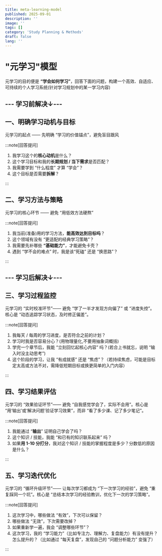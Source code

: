 ```yaml
---
title: meta-learning-model
published: 2025-09-01
description: ''
image: ''
tags: []
category: 'Study Planning & Methods'
draft: false 
lang: ''
---
```


# "元学习"模型

元学习的目的便是 **“学会如何学习”**，回答下面的问题，构建一个高效、自适应、可持续的个人学习系统(针对学习规划中的某一学习内容)

## --- 学习前解决↓---

## 一、明确学习动机与目标

元学习的起点 —— 先明确 “学习的价值锚点”，避免盲目跟风
  
:::note[回答提问]

1. 我学习这个的**核心动机**是什么？
2. 这个学习目标和我的**长期规划 / 当下需求**是否匹配？
3. 我需要学到 “什么程度” 才算 “学会”？
4. 这个目标是否需要**拆解**？

:::

## 二、学习方法与策略

元学习的核心环节 —— 避免 “用低效方法硬熬”

:::note[回答提问]

1. 我当前(准备)用的学习方法，**能高效达到目标吗**？
2. 这个领域有没有 “更适配的经典学习策略”？
3. 我需要先补哪些 **“基础能力”**，才能避免卡壳？
4. 遇到 “学不会的难点” 时，我是该“死磕” 还是 “换思路”？

:::

## --- 学习后解决↓---

## 三、学习过程监控

元学习的 “实时校准环节”—— 避免 “学了一半才发现方向偏了” 或 “进度失控”。核心是 “动态追踪学习状态，及时修正偏差”。

:::note[回答提问]

1. 我每天 / 每周的学习进度，是否符合之前的计划？
2. 学习时我是否容易分心？(用物理量化,不要用抽象词概括)
3. 学完一个章节后，我能 “立刻回忆起核心内容” 吗？(若合上书就忘，说明 “输入时没主动思考”)
4. 这个阶段的学习，让我 “有成就感” 还是 “焦虑”？（若持续焦虑，可能是目标定太高或方法不对，需降低短期目标或换更简单的入门内容）

:::

## 四、学习结果评估

元学习的 “效果验证环节”—— 避免 “自我感觉学会了，实际不会用”。核心是 “用‘输出’或‘解决问题’验证学习效果”，而非 “看了多少课、记了多少笔记”。

:::note[回答提问]

1. 我能通过 “**输出**” 证明自己学会了吗？
2. 这个知识 / 技能，我能 “和已有的知识联系起来” 吗？
3. 如果**用 1-10 分打分**，我对这个知识 / 技能的掌握程度是多少？分数低的原因是什么？

:::

## 五、学习迭代优化

元学习的 “循环升级环节”—— 让每次学习都成为 “下一次学习的经验”，避免 “重复踩同一个坑”。核心是 “总结本次学习的经验教训，优化下一次的学习策略”。

:::note[回答提问]

1. 这次学习中，哪些做法 “有效”，下次可以保留？
2. 哪些做法 “无效”，下次需要改掉？
3. 如果重新学一遍，我会 “调整哪些环节”？
4. 这次学习，我的 “学习能力”（比如专注力、理解力、复盘能力）有没有提升？怎么提升的？（比如通过 “每天复盘”，发现自己的 “问题分析能力” 变强了）

:::
